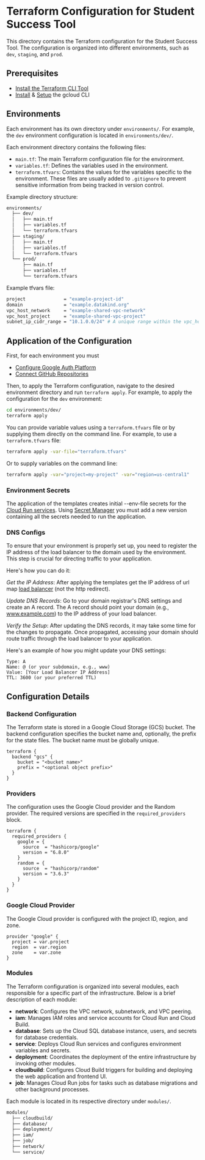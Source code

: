 # Terraform Configuration for Student Success Tool

This directory contains the Terraform configuration for the Student Success Tool. The configuration is organized into different environments, such as `dev`, `staging`, and `prod`.

## Prerequisites

- [Install the Terraform CLI Tool](https://developer.hashicorp.com/terraform/install)
- [Install](https://cloud.google.com/sdk/docs/install) & [Setup](https://cloud.google.com/sdk/docs/initializing) the gcloud CLI

## Environments

Each environment has its own directory under `environments/`. For example, the `dev` environment configuration is located in `environments/dev/`.

Each environment directory contains the following files:

- `main.tf`: The main Terraform configuration file for the environment.
- `variables.tf`: Defines the variables used in the environment.
- `terraform.tfvars`: Contains the values for the variables specific to the environment. These files are usually added to `.gitignore` to prevent sensitive information from being tracked in version control.

Example directory structure:

```sh
environments/
  ├── dev/
  │   ├── main.tf
  │   ├── variables.tf
  │   └── terraform.tfvars
  ├── staging/
  │   ├── main.tf
  │   ├── variables.tf
  │   └── terraform.tfvars
  └── prod/
      ├── main.tf
      ├── variables.tf
      └── terraform.tfvars
```

Example tfvars file:
```sh
project              = "example-project-id"
domain               = "example.datakind.org"
vpc_host_network     = "example-shared-vpc-network"
vpc_host_project     = "example-shared-vpc-project"
subnet_ip_cidr_range = "10.1.0.0/24" # A unique range within the vpc_host_project
```

## Application of the Configuration

First, for each environment you must
- [Configure Google Auth Platform](https://console.cloud.google.com/auth/overview)
- [Connect GitHub Repositories](https://console.cloud.google.com/cloud-build/repositories/2nd-gen)

Then, to apply the Terraform configuration, navigate to the desired environment directory and run `terraform apply`. For example, to apply the configuration for the `dev` environment:

```sh
cd environments/dev/
terraform apply
```

You can provide variable values using a `terraform.tfvars` file or by supplying them directly on the command line. For example, to use a `terraform.tfvars` file:

```sh
terraform apply -var-file="terraform.tfvars"
```

Or to supply variables on the command line:

```sh
terraform apply -var="project=my-project" -var="region=us-central1"
```

### Environment Secrets

The application of the templates creates initial <env>-<service>-env-file secrets for the [Cloud Run services](https://console.cloud.google.com/run). Using [Secret Manager](https://console.cloud.google.com/security/secret-manager) you must add a new version containing all the secrets needed to run the application.

### DNS Configs

To ensure that your environment is properly set up, you need to register the IP address of the load balancer to the domain used by the environment. This step is crucial for directing traffic to your application.

Here's how you can do it:

*Get the IP Address*: After applying the templates get the IP address of url map [load balancer](https://console.cloud.google.com/net-services/loadbalancing/list/loadBalancers) (not the http redirect). 

*Update DNS Records*: Go to your domain registrar's DNS settings and create an A record. The A record should point your domain (e.g., www.example.com) to the IP address of your load balancer.

*Verify the Setup*: After updating the DNS records, it may take some time for the changes to propagate. Once propagated, accessing your domain should route traffic through the load balancer to your application.

Here's an example of how you might update your DNS settings:

```
Type: A
Name: @ (or your subdomain, e.g., www)
Value: [Your Load Balancer IP Address]
TTL: 3600 (or your preferred TTL)
```

## Configuration Details

### Backend Configuration

The Terraform state is stored in a Google Cloud Storage (GCS) bucket. The backend configuration specifies the bucket name and, optionally, the prefix for the state files. The bucket name must be globally unique.

```hcl
terraform {
  backend "gcs" {
    bucket = "<bucket name>"
    prefix = "<optional object prefix>"
  }
}
```

### Providers

The configuration uses the Google Cloud provider and the Random provider. The required versions are specified in the `required_providers` block.

```hcl
terraform {
  required_providers {
    google = {
      source  = "hashicorp/google"
      version = "6.8.0"
    }
    random = {
      source  = "hashicorp/random"
      version = "3.6.3"
    }
  }
}
```

### Google Cloud Provider

The Google Cloud provider is configured with the project ID, region, and zone.

```hcl
provider "google" {
  project = var.project
  region  = var.region
  zone    = var.zone
}
```

### Modules

The Terraform configuration is organized into several modules, each responsible for a specific part of the infrastructure. Below is a brief description of each module:

- **network**: Configures the VPC network, subnetwork, and VPC peering.
- **iam**: Manages IAM roles and service accounts for Cloud Run and Cloud Build.
- **database**: Sets up the Cloud SQL database instance, users, and secrets for database credentials.
- **service**: Deploys Cloud Run services and configures environment variables and secrets.
- **deployment**: Coordinates the deployment of the entire infrastructure by invoking other modules.
- **cloudbuild**: Configures Cloud Build triggers for building and deploying the web application and frontend UI.
- **job**: Manages Cloud Run jobs for tasks such as database migrations and other background processes.

Each module is located in its respective directory under `modules/`.

```sh
modules/
  ├── cloudbuild/
  ├── database/
  ├── deployment/
  ├── iam/
  ├── job/
  ├── network/
  └── service/
```
